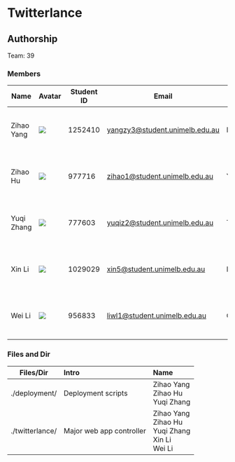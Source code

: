 # Twitterlance 

## Authorship

Team: 39

### Members

| Name       | Avatar | Student ID | Email                          | City      | Responsibility                                |
|------------|--------|------------|--------------------------------|-----------|-----------------------------------------------|
| Zihao Yang |![](https://bitbucket.org/comp90024team39/comp90024-a2/raw/258d2fe333fd4d855454f0c914c454970183b2df/twitterlance/static/img/zhyhead.png)        | 1252410    | yangzy3@student.unimelb.edu.au | Melbourne | Backend, Ansible, Docker, CouchDB, Spark      |
| Zihao Hu   |![](https://bitbucket.org/comp90024team39/comp90024-a2/raw/258d2fe333fd4d855454f0c914c454970183b2df/twitterlance/static/img/zhhhead.png)        | 977716     | zihao1@student.unimelb.edu.au  | Yichun    | Twitter Search, Backend, CouchDB View         |
| Yuqi Zhang | ![](https://bitbucket.org/comp90024team39/comp90024-a2/raw/258d2fe333fd4d855454f0c914c454970183b2df/twitterlance/static/img/yqzhead.png)       | 777603     | yuqiz2@student.unimelb.edu.au  | Tianjin   | Frontend Charts, Twitter Search, CouchDB View |
| Xin Li     |   ![](https://bitbucket.org/comp90024team39/comp90024-a2/raw/258d2fe333fd4d855454f0c914c454970183b2df/twitterlance/static/img/xlhead.png)     | 1029029    | xin5@student.unimelb.edu.au    | Melbourne | Frontend Maps, Data Analysis, CouchDB View    |
| Wei Li     |  ![](https://bitbucket.org/comp90024team39/comp90024-a2/raw/258d2fe333fd4d855454f0c914c454970183b2df/twitterlance/static/img/wlhead.png)      | 956833     | liwl1@student.unimelb.edu.au   | Chengdu   | Twitter Stream, Overall Frontend, Ansible     |



### Files and Dir


| Files/Dir         |       Intro|Name                                         |
|-------------------|:-------------------|:----------------------------------------------|
| ./deployment/  | Deployment scripts | Zihao Yang <br>Zihao Hu <br>Yuqi Zhang      
| ./twitterlance/       | Major web app controller |Zihao Yang <br>Zihao Hu <br>Yuqi Zhang <br>Xin Li<br> Wei Li | 1252410 <br>977716<br> 777603 <br>1029029<br> 956833 | Melbourne<br> Yichun <br>Tianjin<br> Melbourne<br> Chengdu 